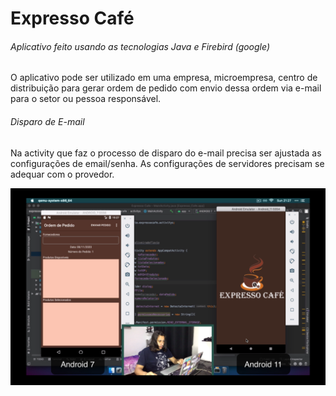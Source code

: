 # Expresso Café

###### Aplicativo feito usando as tecnologias Java e Firebird (google)

O aplicativo pode ser utilizado em uma empresa, microempresa, centro de distribuição
para gerar ordem de pedido com envio dessa ordem via e-mail para o setor ou pessoa
responsável.

###### Disparo de E-mail

Na activity que faz o processo de disparo do e-mail precisa ser ajustada as configurações
de email/senha. As configurações de servidores precisam se adequar com o provedor.

![](https://github.com/oliveiradeflavio/android/blob/master/expressocafe/videos-imagens/img.png)
